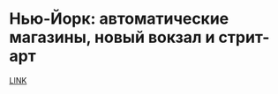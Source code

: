 # Нью-Йорк: автоматические магазины, новый вокзал и стрит-арт



[LINK](https://varlamov.ru/3508160.html)